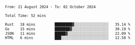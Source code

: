<!--START_SECTION:waka-->

```txt
From: 21 August 2024 - To: 02 October 2024

Total Time: 52 mins

Rust   18 mins         ████████▓░░░░░░░░░░░░░░░░   35.14 %
Go     15 mins         ███████▓░░░░░░░░░░░░░░░░░   30.19 %
JSON   11 mins         █████▓░░░░░░░░░░░░░░░░░░░   22.09 %
HTML   6 mins          ███░░░░░░░░░░░░░░░░░░░░░░   12.58 %
```

<!--END_SECTION:waka-->
